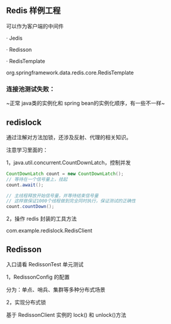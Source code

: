 
## Redis 样例工程

可以作为客户端的中间件

· Jedis

· Redisson

· RedisTemplate 

org.springframework.data.redis.core.RedisTemplate


### 连接池测试失败：

~正常 java类的实例化和 spring bean的实例化顺序，有一些不一样~


## redislock 
通过注解对方法加锁，还涉及反射、代理的相关知识。

注意学习里面的：

1，java.util.concurrent.CountDownLatch，控制并发

```java
CountDownLatch count = new CountDownLatch();
// 等待在一个信号量上，挂起
count.await();

// 主线程释放开始信号量，并等待结束信号量
// 这样做保证1000个线程做到完全同时执行，保证测试的正确性
count.countDown(); 
```

2，操作 redis 封装的工具方法

com.example.redislock.RedisClient

## Redisson
入口请看 RedissonTest 单元测试

1，RedissonConfig 的配置

分为：单点、哨兵、集群等多种分布式场景

2，实现分布式锁

基于 RedissonClient 实例的 lock() 和 unlock()方法



